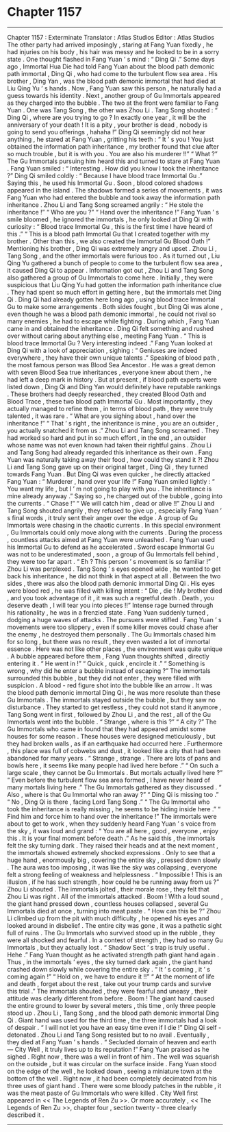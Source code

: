 
# Chapter 1157


---

Chapter 1157 : Exterminate
Translator :
Atlas Studios
Editor :
Atlas Studios
The other party had arrived imposingly , staring at Fang Yuan fixedly , he had injuries on his body , his hair was messy and he looked to be in a sorry state .
One thought flashed in Fang Yuan ’ s mind : “ Ding Qi .”
Some days ago , Immortal Hua Die had told Fang Yuan about the blood path demonic path immortal , Ding Qi , who had come to the turbulent flow sea area . His brother , Ding Yan , was the blood path demonic immortal that had died at Liu Qing Yu ’ s hands .
Now , Fang Yuan saw this person , he naturally had a guess towards his identity .
Next , another group of Gu Immortals appeared as they charged into the bubble .
The two at the front were familiar to Fang Yuan .
One was Tang Song , the other was Zhou Li .
Tang Song shouted : “ Ding Qi , where are you trying to go ? In exactly one year , it will be the anniversary of your death ! It is a pity , your brother is dead , nobody is going to send you offerings , hahaha !”
Ding Qi seemingly did not hear anything , he stared at Fang Yuan , gritting his teeth : “ It ’ s you ! You just obtained the information path inheritance , my brother found that clue after so much trouble , but it is with you . You are also his murderer !!”
“ What ?” The Gu Immortals pursuing him heard this and turned to stare at Fang Yuan .
Fang Yuan smiled : “ Interesting . How did you know I took the inheritance ?”
Ding Qi smiled coldly : “ Because I have blood trace Immortal Gu .”
Saying this , he used his Immortal Gu .
Soon , blood colored shadows appeared in the island . The shadows formed a series of movements , it was Fang Yuan who had entered the bubble and took away the information path inheritance .
Zhou Li and Tang Song screamed angrily : “ He stole the inheritance !”
“ Who are you ?”
“ Hand over the inheritance !”
Fang Yuan ’ s smile bloomed , he ignored the immortals , he only looked at Ding Qi with curiosity : “ Blood trace Immortal Gu , this is the first time I have heard of this .”
“ This is a blood path Immortal Gu that I created together with my brother . Other than this , we also created the Immortal Gu Blood Oath !” Mentioning his brother , Ding Qi was extremely angry and upset .
Zhou Li , Tang Song , and the other immortals were furious too .
As it turned out , Liu Qing Yu gathered a bunch of people to come to the turbulent flow sea area , it caused Ding Qi to appear .
Information got out , Zhou Li and Tang Song also gathered a group of Gu Immortals to come here . Initially , they were suspicious that Liu Qing Yu had gotten the information path inheritance clue .
They had spent so much effort in getting here , but the immortals met Ding Qi .
Ding Qi had already gotten here long ago , using blood trace Immortal Gu to make some arrangements .
Both sides fought , but Ding Qi was alone , even though he was a blood path demonic immortal , he could not rival so many enemies , he had to escape while fighting .
During which , Fang Yuan came in and obtained the inheritance . Ding Qi felt something and rushed over without caring about anything else , meeting Fang Yuan .
“ This is blood trace Immortal Gu ? Very interesting indeed .” Fang Yuan looked at Ding Qi with a look of appreciation , sighing : “ Geniuses are indeed everywhere , they have their own unique talents .”
Speaking of blood path , the most famous person was Blood Sea Ancestor .
He was a great demon with seven Blood Sea true inheritances , everyone knew about them , he had left a deep mark in history .
But at present , if blood path experts were listed down , Ding Qi and Ding Yan would definitely have reputable rankings .
These brothers had deeply researched , they created Blood Oath and Blood Trace , these two blood path Immortal Gu . Most importantly , they actually managed to refine them , in terms of blood path , they were truly talented , it was rare .
“ What are you sighing about , hand over the inheritance !”
“ That ’ s right , the inheritance is mine , you are an outsider , you actually snatched it from us .”
Zhou Li and Tang Song screamed .
They had worked so hard and put in so much effort , in the end , an outsider whose name was not even known had taken their rightful gains .
Zhou Li and Tang Song had already regarded this inheritance as their own . Fang Yuan was naturally taking away their food , how could they stand it ?!
Zhou Li and Tang Song gave up on their original target , Ding Qi , they turned towards Fang Yuan .
But Ding Qi was even quicker , he directly attacked Fang Yuan : “ Murderer , hand over your life !”
Fang Yuan smiled lightly : “ You want my life , but I ’ m not going to play with you . The inheritance is mine already anyway .”
Saying so , he charged out of the bubble , going into the currents .
“ Chase !”
“ We will catch him , dead or alive !!”
Zhou Li and Tang Song shouted angrily , they refused to give up , especially Fang Yuan ’ s final words , it truly sent their anger over the edge .
A group of Gu Immortals were chasing in the chaotic currents .
In this special environment , Gu Immortals could only move along with the currents . During the process , countless attacks aimed at Fang Yuan were unleashed .
Fang Yuan used his Immortal Gu to defend as he accelerated .
Sword escape Immortal Gu was not to be underestimated , soon , a group of Gu Immortals fell behind , they were too far apart .
“ Eh ? This person ’ s movement is so familiar !” Zhou Li was perplexed .
Tang Song ’ s eyes opened wide , he wanted to get back his inheritance , he did not think in that aspect at all .
Between the two sides , there was also the blood path demonic immortal Ding Qi .
His eyes were blood red , he was filled with killing intent : “ Die , die ! My brother died , and you took advantage of it , it was such a regretful death . Death , you deserve death , I will tear you into pieces !!”
Intense rage burned through his rationality , he was in a frenzied state .
Fang Yuan suddenly turned , dodging a huge waves of attacks .
The pursuers were stifled .
Fang Yuan ’ s movements were too slippery , even if some killer moves could chase after the enemy , he destroyed them personally .
The Gu Immortals chased him for so long , but there was no result , they even wasted a lot of immortal essence .
Here was not like other places , the environment was quite unique .
A bubble appeared before them , Fang Yuan thoughts shifted , directly entering it .
“ He went in !”
“ Quick , quick , encircle it .”
“ Something is wrong , why did he enter a bubble instead of escaping ?”
The immortals surrounded this bubble , but they did not enter , they were filled with suspicion .
A blood - red figure shot into the bubble like an arrow .
It was the blood path demonic immortal Ding Qi , he was more resolute than these Gu Immortals .
The immortals stayed outside the bubble , but they saw no disturbance .
They started to get restless , they could not stand it anymore , Tang Song went in first , followed by Zhou Li , and the rest , all of the Gu Immortals went into the bubble .
“ Strange , where is this ?”
“ A city ?”
The Gu Immortals who came in found that they had appeared amidst some houses for some reason .
These houses were designed meticulously , but they had broken walls , as if an earthquake had occurred here .
Furthermore , this place was full of cobwebs and dust , it looked like a city that had been abandoned for many years .
“ Strange , strange . There are lots of pans and bowls here , it seems like many people had lived here before .”
“ On such a large scale , they cannot be Gu Immortals . But mortals actually lived here ?”
“ Even before the turbulent flow sea area formed , I have never heard of many mortals living here .”
The Gu Immortals gathered as they discussed .
“ Also , where is that Gu Immortal who ran away ?”
“ Ding Qi is missing too .”
“ No , Ding Qi is there , facing Lord Tang Song .”
“ The Gu Immortal who took the inheritance is really missing , he seems to be hiding inside here .”
“ Find him and force him to hand over the inheritance !”
The immortals were about to get to work , when they suddenly heard Fang Yuan ’ s voice from the sky , it was loud and grand : “ You are all here , good , everyone , enjoy this . It is your final moment before death .”
As he said this , the immortals felt the sky turning dark .
They raised their heads and at the next moment , the immortals showed extremely shocked expressions .
Only to see that a huge hand , enormously big , covering the entire sky , pressed down slowly .
The aura was too imposing , it was like the sky was collapsing , everyone felt a strong feeling of weakness and helplessness .
“ Impossible ! This is an illusion , if he has such strength , how could he be running away from us ?” Zhou Li shouted .
The immortals jolted , their morale rose , they felt that Zhou Li was right .
All of the immortals attacked .
Boom !
With a loud sound , the giant hand pressed down , countless houses collapsed , several Gu Immortals died at once , turning into meat paste .
“ How can this be ?” Zhou Li climbed up from the pit with much difficulty , he opened his eyes and looked around in disbelief .
The entire city was gone , it was a pathetic sight full of ruins .
The Gu Immortals who survived stood up in the rubble , they were all shocked and fearful .
In a contest of strength , they had so many Gu Immortals , but they actually lost .
“ Shadow Sect ’ s trap is truly useful . Hehe .” Fang Yuan thought as he activated strength path giant hand again .
Thus , in the immortals ’ eyes , the sky turned dark again , the giant hand crashed down slowly while covering the entire sky .
“ It ’ s coming , it ’ s coming again !”
“ Hold on , we have to endure it !!”
“ At the moment of life and death , forget about the rest , take out your trump cards and survive this trial .”
The immortals shouted , they were fearful and uneasy , their attitude was clearly different from before .
Boom !
The giant hand caused the entire ground to lower by several meters , this time , only three people stood up .
Zhou Li , Tang Song , and the blood path demonic immortal Ding Qi .
Giant hand was used for the third time , the three immortals had a look of despair .
“ I will not let you have an easy time even if I die !” Ding Qi self - detonated .
Zhou Li and Tang Song resisted but to no avail .
Eventually , they died at Fang Yuan ’ s hands .
“ Secluded domain of heaven and earth — City Well , it truly lives up to its reputation !” Fang Yuan praised as he sighed .
Right now , there was a well in front of him .
The well was squarish on the outside , but it was circular on the surface inside .
Fang Yuan stood on the edge of the well , he looked down , seeing a miniature town at the bottom of the well . Right now , it had been completely decimated from his three uses of giant hand .
There were some bloody patches in the rubble , it was the meat paste of Gu Immortals who were killed .
City Well first appeared in << The Legends of Ren Zu >>.
Or more accurately , << The Legends of Ren Zu >>, chapter four , section twenty - three clearly described it .

---

